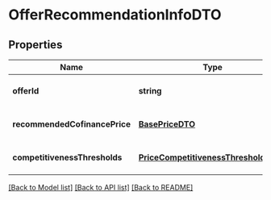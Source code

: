 # OfferRecommendationInfoDTO

## Properties
Name | Type | Description | Notes
------------ | ------------- | ------------- | -------------
**offerId** | **string** |  | [optional] [default to null]
**recommendedCofinancePrice** | [**BasePriceDTO**](BasePriceDTO.md) |  | [optional] [default to null]
**competitivenessThresholds** | [**PriceCompetitivenessThresholdsDTO**](PriceCompetitivenessThresholdsDTO.md) |  | [optional] [default to null]

[[Back to Model list]](../README.md#documentation-for-models) [[Back to API list]](../README.md#documentation-for-api-endpoints) [[Back to README]](../README.md)


